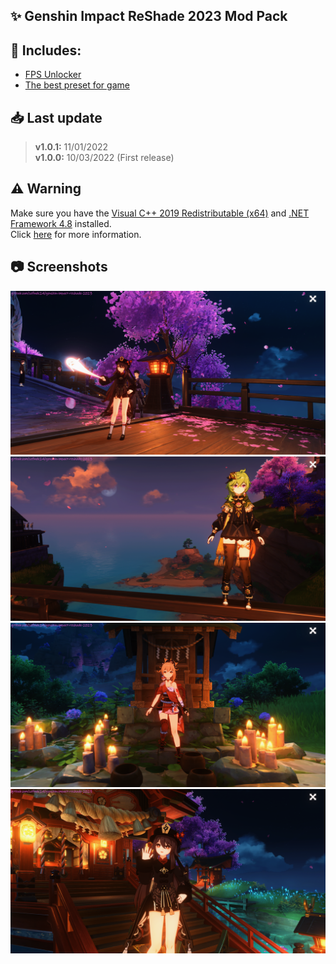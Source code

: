 ## ✨ Genshin Impact ReShade 2023 Mod Pack

## 📂 Includes:
- [FPS Unlocker](https://github.com/34736384/genshin-fps-unlock)
- [The best preset for game](Data/Reshade/Preset/Default-Preset_by_Sefinek.ini)

## 📥 Last update
> **v1.0.1:** 11/01/2022  
> **v1.0.0:** 10/03/2022 (First release)

## ⚠️ Warning
Make sure you have the [Visual C++ 2019 Redistributable (x64)](https://aka.ms/vs/16/release/vc_redist.x64.exe) and [.NET Framework 4.8](https://dotnet.microsoft.com/en-us/download/dotnet-framework/net48) installed.  
Click [here](https://github.com/34736384/genshin-fps-unlock#usage) for more information.

## 📷 Screenshots
<img src="Screenshots/for-readme/1.png" alt="1">
<img src="Screenshots/for-readme/2.png" alt="2">
<img src="Screenshots/for-readme/3.png" alt="3">
<img src="Screenshots/for-readme/4.png" alt="4">